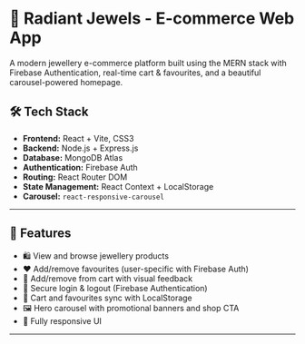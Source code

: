# 💎 Radiant Jewels - E-commerce Web App

A modern jewellery e-commerce platform built using the MERN stack with Firebase Authentication, real-time cart & favourites, and a beautiful carousel-powered homepage.

## 🛠 Tech Stack

- **Frontend:** React + Vite, CSS3
- **Backend:** Node.js + Express.js
- **Database:** MongoDB Atlas
- **Authentication:** Firebase Auth
- **Routing:** React Router DOM
- **State Management:** React Context + LocalStorage
- **Carousel:** `react-responsive-carousel`

---

## 📂 Features

- 🛍 View and browse jewellery products
- ❤️ Add/remove favourites (user-specific with Firebase Auth)
- 🛒 Add/remove from cart with visual feedback
- 🔐 Secure login & logout (Firebase Authentication)
- 🔄 Cart and favourites sync with LocalStorage
- 🖼 Hero carousel with promotional banners and shop CTA
- 📱 Fully responsive UI

---



